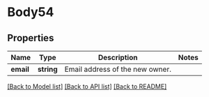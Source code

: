 # Body54

## Properties
Name | Type | Description | Notes
------------ | ------------- | ------------- | -------------
**email** | **string** | Email address of the new owner. | 

[[Back to Model list]](../README.md#documentation-for-models) [[Back to API list]](../README.md#documentation-for-api-endpoints) [[Back to README]](../README.md)


